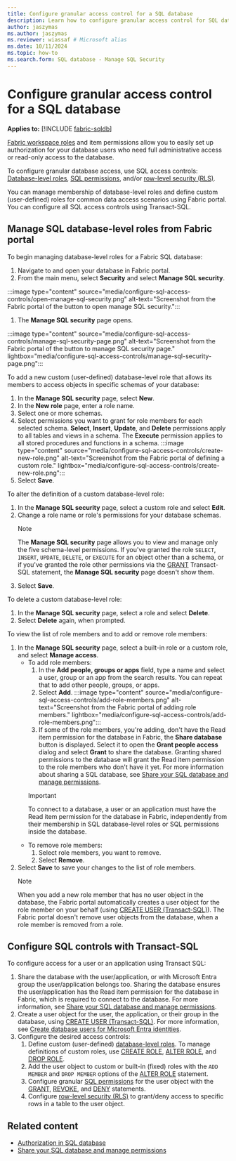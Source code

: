 ```yaml
---
title: Configure granular access control for a SQL database
description: Learn how to configure granular access control for SQL database using SQL access control mechanisms.
author: jaszymas
ms.author: jaszymas
ms.reviewer: wiassaf # Microsoft alias
ms.date: 10/11/2024
ms.topic: how-to
ms.search.form: SQL database - Manage SQL Security
---
```


# Configure granular access control for a SQL database

**Applies to:** [!INCLUDE [fabric-sqldb](../includes/applies-to-version/fabric-sqldb.md)]

[Fabric workspace roles](authorization.md#fabric-access-controls) and item permissions allow you to easily set up authorization for your database users who need full administrative access or read-only access to the database.

To configure granular database access, use SQL access controls: [Database-level roles](/sql/relational-databases/security/authentication-access/database-level-roles?view=fabric&preserve-view=true), [SQL permissions](/sql/relational-databases/security/permissions-database-engine?view=fabric&preserve-view=true), and/or [row-level security (RLS)](/sql/relational-databases/security/row-level-security?view=fabric&preserve-view=true).

You can manage membership of database-level roles and define custom (user-defined) roles for common data access scenarios using Fabric portal. You can configure all SQL access controls using Transact-SQL.

## Manage SQL database-level roles from Fabric portal

To begin managing database-level roles for a Fabric SQL database:

1. Navigate to and open your database in Fabric portal.
1. From the main menu, select **Security** and select **Manage SQL security**.

  :::image type="content" source="media/configure-sql-access-controls/open-manage-sql-security.png" alt-text="Screenshot from the Fabric portal of the button to open manage SQL security.":::
  
1. The **Manage SQL security** page opens.
   
  :::image type="content" source="media/configure-sql-access-controls/manage-sql-security-page.png" alt-text="Screenshot from the Fabric portal of the button to manage SQL security page." lightbox="media/configure-sql-access-controls/manage-sql-security-page.png":::

To add a new custom (user-defined) database-level role that allows its members to access objects in specific schemas of your database:

1. In the **Manage SQL security** page, select **New**.
1. In the **New role** page, enter a role name.
1. Select one or more schemas.
1. Select permissions you want to grant for role members for each selected schema. **Select**, **Insert**, **Update**, and **Delete** permissions apply to all tables and views in a schema. The **Execute** permission applies to all stored procedures and functions in a schema.
  :::image type="content" source="media/configure-sql-access-controls/create-new-role.png" alt-text="Screenshot from the Fabric portal of defining a custom role." lightbox="media/configure-sql-access-controls/create-new-role.png":::
1. Select **Save**.

To alter the definition of a custom database-level role:

1. In the **Manage SQL security** page, select a custom role and select **Edit**.
1. Change a role name or role's permissions for your database schemas.
   > [!NOTE]
   > The **Manage SQL security** page allows you to view and manage only the five schema-level permissions. If you've granted the role `SELECT`, `INSERT`, `UPDATE`, `DELETE`, or `EXECUTE` for an object other than a schema, or if you've granted the role other permissions via the [GRANT](/sql/t-sql/statements/grant-transact-sql?view=fabric&preserve-view=true) Transact-SQL statement, the **Manage SQL security** page doesn't show them.
1. Select **Save**.

To delete a custom database-level role:

1. In the **Manage SQL security** page, select a role and select **Delete**.
1. Select **Delete** again, when prompted.

To view the list of role members and to add or remove role members:

1. In the **Manage SQL security** page, select a built-in role or a custom role, and select **Manage access**.
    - To add role members:
        1. In the **Add people, groups or apps** field, type a name and select a user, group or an app from the search results. You can repeat that to add other people, groups, or apps.
        1. Select **Add**.
          :::image type="content" source="media/configure-sql-access-controls/add-role-members.png" alt-text="Screenshot from the Fabric portal of adding role members." lightbox="media/configure-sql-access-controls/add-role-members.png":::
        1. If some of the role members, you're adding, don't have the Read item permission for the database in Fabric, the **Share database** button is displayed. Select it to open the **Grant people access** dialog and select **Grant** to share the database. Granting shared permissions to the database will grant the Read item permission to the role members who don't have it yet. For more information about sharing a SQL database, see [Share your SQL database and manage permissions](share-sql-manage-permission.md).
       > [!IMPORTANT]
       > To connect to a database, a user or an application must have the Read item permission for the database in Fabric, independently from their membership in SQL database-level roles or SQL permissions inside the database.
    - To remove role members:
        1. Select role members, you want to remove.
        1. Select  **Remove**.
1. Select **Save** to save your changes to the list of role members.
   > [!NOTE]
   > When you add a new role member that has no user object in the database, the Fabric portal automatically creates a user object for the role member on your behalf (using [CREATE USER (Transact-SQL)](/sql/t-sql/statements/create-user-transact-sql?view=fabric&preserve-view=true)). The Fabric portal doesn't remove user objects from the database, when a role member is removed from a role.

## Configure SQL controls with Transact-SQL

To configure access for a user or an application using Transact SQL:

1. Share the database with the user/application, or with Microsoft Entra group the user/application belongs too. Sharing the database ensures the user/application has the Read item permission for the database in Fabric, which is required to connect to the database. For more information, see [Share your SQL database and manage permissions](share-sql-manage-permission.md).
1. Create a user object for the user, the application, or their group in the database, using [CREATE USER (Transact-SQL)](/sql/t-sql/statements/create-user-transact-sql?view=fabric&preserve-view=true). For more information, see [Create database users for Microsoft Entra identities](authentication.md#create-database-users-for-microsoft-entra-identities).
1. Configure the desired access controls:
    1. Define custom (user-defined) [database-level roles](/sql/relational-databases/security/authentication-access/database-level-roles?view=fabric&preserve-view=true). To manage definitions of custom roles, use [CREATE ROLE](/sql/t-sql/statements/create-role-transact-sql?view=fabric&preserve-view=true), [ALTER ROLE](/sql/t-sql/statements/alter-role-transact-sql?view=fabric&preserve-view=true), and [DROP ROLE](/sql/t-sql/statements/drop-role-transact-sql).
    1. Add the user object to custom or built-in (fixed) roles with the `ADD MEMBER` and `DROP MEMBER` options of the [ALTER ROLE](/sql/t-sql/statements/alter-role-transact-sql?view=fabric&preserve-view=true) statement.
    1. Configure granular [SQL permissions](/sql/relational-databases/security/permissions-database-engine?view=fabric&preserve-view=true) for the user object with the [GRANT](/sql/t-sql/statements/grant-transact-sql?view=fabric&preserve-view=true), [REVOKE](/sql/t-sql/statements/revoke-transact-sql), and [DENY](/sql/t-sql/statements/deny-transact-sql?view=fabric&preserve-view=true) statements.
    1. Configure [row-level security (RLS)](/sql/relational-databases/security/row-level-security?view=fabric&preserve-view=true) to grant/deny access to specific rows in a table to the user object.

## Related content

- [Authorization in SQL database](authorization.md)
- [Share your SQL database and manage permissions](share-sql-manage-permission.md)
